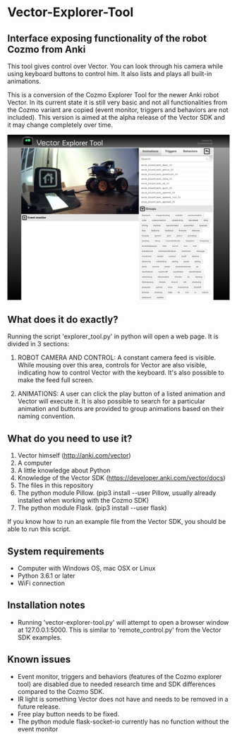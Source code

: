 # Vector-Explorer-Tool
Interface exposing functionality of the robot Cozmo from Anki
---
This tool gives control over Vector. You can look through his camera while using keyboard buttons to control him. It also lists and plays all built-in animations.

This is a conversion of the Cozmo Explorer Tool for the newer Anki robot Vector. In its current state it is still very basic and not all functionalities from the Cozmo variant are copied (event monitor, triggers and behaviors are not included). This version is aimed at the alpha release of the Vector SDK and it may change completely over time.

![Cozmo-Explorer-Tool](static/img/vector-explorer-tool-v0.1.jpg)

What does it do exactly?
-
Running the script 'explorer_tool.py' in python will open a web page. It is divided in 3 sections:

1. ROBOT CAMERA AND CONTROL: A constant camera feed is visible. While mousing over this area, controls for Vector are also visible, indicating how to control Vector with the keyboard. It's also possible to make the feed full screen. 

2. ANIMATIONS: A user can click the play button of a listed animation and Vector will execute it. It is also possible to search for a particular animation and buttons are provided to group animations based on their naming convention. 

What do you need to use it?
-
1. Vector himself (http://anki.com/vector)
2. A computer
3. A little knowledge about Python
4. Knowledge of the Vector SDK (https://developer.anki.com/vector/docs)
5. The files in this repository
6. The python module Pillow. (pip3 install --user Pillow, usually already installed when working with the Cozmo SDK)
7. The python module Flask. (pip3 install --user flask)


If you know how to run an example file from the Vector SDK, you should be able to run this script. 

System requirements
-
- Computer with Windows OS, mac OSX or Linux
- Python 3.6.1 or later
- WiFi connection

Installation notes
-
- Running 'vector-explorer-tool.py' will attempt to open a browser window at 127.0.0.1:5000. This is similar to  'remote_control.py' from the Vector SDK examples.

Known issues
-
- Event monitor, triggers and behaviors (features of the Cozmo explorer tool) are disabled due to needed research time and SDK differences compared to the Cozmo SDK.
- IR light is something Vector does not have and needs to be removed in a future release. 
- Free play button needs to be fixed.
- The python module flask-socket-io currently has no function without the event monitor
